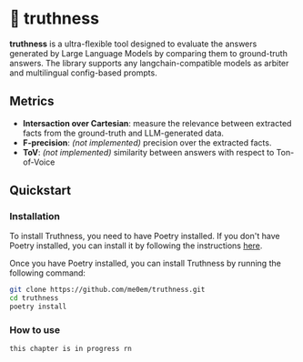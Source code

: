 # 🫧 truthness

**truthness** is a ultra-flexible tool designed to evaluate the answers generated by Large Language Models by comparing them to ground-truth answers. The library supports any langchain-compatible models as arbiter and multilingual config-based prompts.


## Metrics

- **Intersaction over Cartesian**: measure the relevance between extracted facts from the ground-truth and LLM-generated data.
- **F-precision**: *(not implemented)* precision over the extracted facts.
- **ToV**: *(not implemented)* similarity between answers with respect to Ton-of-Voice


## Quickstart

### Installation

To install Truthness, you need to have Poetry installed. If you don't have Poetry installed, you can install it by following the instructions [here](https://python-poetry.org/docs/#installation).

Once you have Poetry installed, you can install Truthness by running the following command:

```bash
git clone https://github.com/me0em/truthness.git
cd truthness
poetry install
```

### How to use

`this chapter is in progress rn`